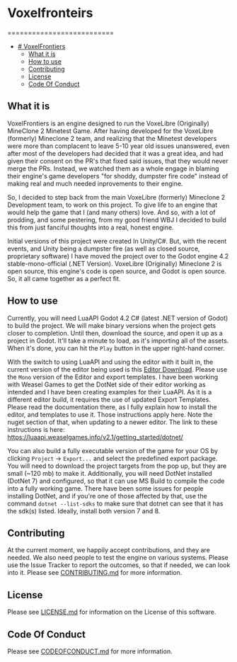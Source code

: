 # Voxelfronteirs
==========================

<!-- TOC -->
* [# VoxelFrontiers](#-VoxelFrontiers)
  * [What it is](#what-it-is)
  * [How to use](#how-to-use)
  * [Contributing](#contributing)
  * [License](#license)
  * [Code Of Conduct](#code-of-conduct)
<!-- TOC -->

What it is
-------
VoxelFrontiers is an engine designed to run the VoxeLibre (Originally) MineClone 2 Minetest Game.
After having developed for the VoxeLibre (formerly) Mineclone 2 team, and realizing that the Minetest developers
were more than complacent to leave 5-10 year old issues unanswered, even after most of the 
developers had decided that it was a great idea, and had given their consent on the PR's 
that fixed said issues, that they would never merge the PRs. Instead, we watched them as a 
whole engage in blaming their engine's game developers "for shoddy, dumpster fire code" 
instead of making real and much needed inprovements to their engine.

So, I decided to step back from the main VoxeLibre (formerly) Mineclone 2 Development team, to work on this 
project. To give life to an engine that would help the game that I (and many others) love. 
And so, with a lot of prodding, and some pestering, from my good friend WBJ I decided to 
build this from just fanciful thoughts into a real, honest engine.

Initial versions of this project were created In Unity/C#. But, with the recent events, 
and Unity being a dumpster fire (as well as closed source, proprietary software) I have
moved the project over to the Godot engine 4.2 stable-mono-official (.NET Version). 
VoxeLibre (Originally) Mineclone 2 is open source, this engine's code is open source, and Godot is open source. 
So, it all came together as a perfect fit.

How to use
-------
Currently, you will need LuaAPI Godot 4.2 C# (latest .NET version of Godot) to build the 
project. We will make binary versions when the project gets closer to completion. Until 
then, download the source, and open it up as a project in Godot. It'll take a minute to 
load, as it's importing all of the assets. When it's done, you can hit the `Play` button in
the upper right-hand corner.

With the switch to using LuaAPI and using the editor with it built in, the current version of the
editor being used is this [Editor Download](https://github.com/WeaselGames/godot_luaAPI/releases/tag/v2.1-beta9).
Please use the `Mono` version of the Editor and export templates.
I have been working with Weasel Games to get the DotNet side of their editor working as intended
and I have been creating examples for their LuaAPI. As it is a different editor build, it requires the use
of updated Export Templates. Please read the documentation there, as I fully explain how to install the editor,
and templates to use it. Those instructions apply here. Note the nuget section of that, when updating to a newer editor. 
The link to these instructions is here: https://luaapi.weaselgames.info/v2.1/getting_started/dotnet/

You can also build a fully executable version of the game for your OS by clicking 
`Project` -> `Export...` and select the predefined export package. You will need to download
the project targets from the pop up, but they are small (~120 mb) to make it. Additionally,
you will need DotNet installed (DotNet 7) and configured, so that it can use MS Build to compile 
the code into a fully working game. There have been some issues for people installing DotNet, and 
if you're one of those affected by that, use the command `dotnet --list-sdks` to make sure that 
dotnet can see that it has the sdk(s) listed. Ideally, install both version 7 and 8.

Contributing
-------
At the current moment, we happily accept contributions, and they are needed. We also need people to test the engine on various systems. 
Please use the Issue Tracker to report the outcomes, so that if needed, we can look into it.
Please see [CONTRIBUTING.md](CONTRIBUTING.md) for more information.

License
-------
Please see [LICENSE.md](LICENSE.md) for information on the License of this software.

Code Of Conduct
-------
Please see [CODEOFCONDUCT.md](CODEOFCONDUCT.md) for more information.